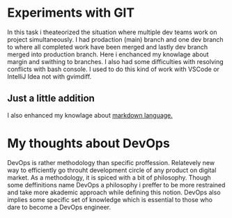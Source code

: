 # Experiments with GIT

In this task i theateorized the situation where multiple dev teams work on project simultaneously. I had prodaction (main) branch and one dev branch to where all completed work have been merged and lastly dev branch merged into production branch. Here i enchanced my knowlage about margin and swithing to branches. I also had some difficulties with resolving conflicts with bash console. I used to do this kind of work with VSCode or IntelliJ Idea not with gvimdiff.

## Just a little addition
I also enhanced my knowlage about [markdown language.](https://docs.github.com/en/free-pro-team@latest/github/writing-on-github/basic-writing-and-formatting-syntax)

# My thoughts about DevOps

DevOps is rather methodology than specific proffession. Relatevely new way to efficiently go throuht development circle of any product on digital market. As a methodology, it is spiced with a bit of philosophy. Though some deffinitions name DevOps a philosophy  i preffer to be more restrained and take more akademic approach while defining this notion. DevOps also implies some specific set of knowledge which is essential to those who dare to become a DevOps engineer. 
